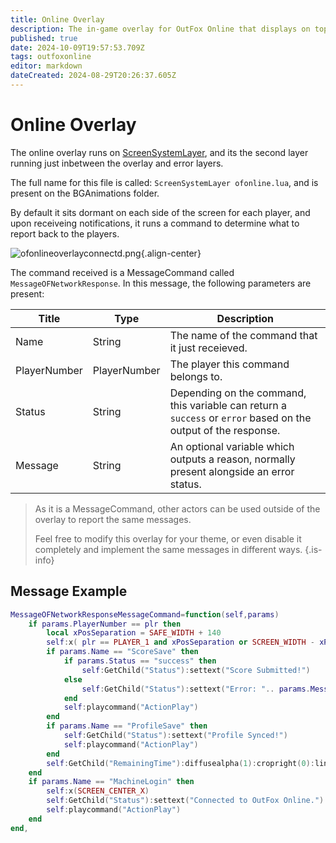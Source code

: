 ```yaml
---
title: Online Overlay
description: The in-game overlay for OutFox Online that displays on top of every theme.
published: true
date: 2024-10-09T19:57:53.709Z
tags: outfoxonline
editor: markdown
dateCreated: 2024-08-29T20:26:37.605Z
---
```


# Online Overlay

The online overlay runs on [ScreenSystemLayer](/en/dev/screens/ScreenSystemLayer), and its the second layer running just inbetween the overlay and error layers.

The full name for this file is called: `ScreenSystemLayer ofonline.lua`, and is present on the BGAnimations folder.

By default it sits dormant on each side of the screen for each player, and upon receiveing notifications, it runs a command to determine what to report back to the players.

![ofonlineoverlayconnectd.png](/dev/outfoxonline/ofonlineoverlayconnectd.png){.align-center}

The command received is a MessageCommand called `MessageOFNetworkResponse`. In this message, the following parameters are present:

| Title | Type | Description |
| --- | --- | --- |
Name | String | The name of the command that it just receieved.
PlayerNumber | PlayerNumber | The player this command belongs to.
Status | String | Depending on the command, this variable can return a `success` or `error` based on the output of the response.
Message | String | An optional variable which outputs a reason, normally present alongside an error status.

> As it is a MessageCommand, other actors can be used outside of the overlay to report the same messages.
> 
> Feel free to modify this overlay for your theme, or even disable it completely and implement the same messages in different ways.
{.is-info}


## Message Example

```lua
MessageOFNetworkResponseMessageCommand=function(self,params)
	if params.PlayerNumber == plr then
		local xPosSeparation = SAFE_WIDTH + 140
		self:x( plr == PLAYER_1 and xPosSeparation or SCREEN_WIDTH - xPosSeparation)
		if params.Name == "ScoreSave" then
			if params.Status == "success" then
				self:GetChild("Status"):settext("Score Submitted!")
			else
				self:GetChild("Status"):settext("Error: ".. params.Message )
			end
			self:playcommand("ActionPlay")
		end
		if params.Name == "ProfileSave" then
			self:GetChild("Status"):settext("Profile Synced!")
			self:playcommand("ActionPlay")
		end
		self:GetChild("RemainingTime"):diffusealpha(1):cropright(0):linear(2.8):cropright(1):sleep(0):diffusealpha(0)
	end
	if params.Name == "MachineLogin" then
		self:x(SCREEN_CENTER_X)
		self:GetChild("Status"):settext("Connected to OutFox Online.")
		self:playcommand("ActionPlay")
	end
end,
```